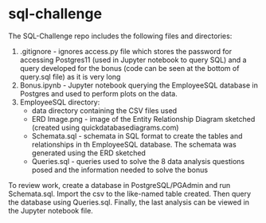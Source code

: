 # sql-challenge

The SQL-Challenge repo includes the following files and directories:
1. .gitignore - ignores access.py file which stores the password for accessing Postgres11 (used in Jupyter notebook to query SQL) and a query developed for the bonus (code can be seen at the bottom of query.sql file) as it is very long
2. Bonus.ipynb - Jupyter notebook querying the EmployeeSQL database in Postgres and used to perform plots on the data. 
3. EmployeeSQL directory:
   - data directory containing the CSV files used
   - ERD Image.png - image of the Entity Relationship Diagram sketched (created using quickdatabasediagrams.com) 
   - Schemata.sql - schemata in SQL format to create the tables and relationships in th EmployeeSQL database. The schemata was generated using the ERD sketched
   - Queries.sql - queries used to solve the 8 data analysis questions posed and the information needed to solve the bonus

To review work, create a database in PostgreSQL/PGAdmin and run Schemata.sql. Import the csv to the like-named table created. Then query the database using Queries.sql. Finally, the last analysis can be viewed in the Jupyter notebook file.

